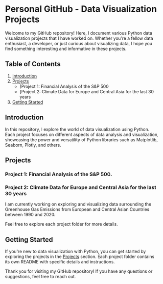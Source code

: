 # Personal GitHub - Data Visualization Projects

Welcome to my GitHub repository! Here, I document various Python data visualization projects that I have worked on. Whether you're a fellow data enthusiast, a developer, or just curious about visualizing data, I hope you find something interesting and informative in these projects.

## Table of Contents

1. [Introduction](#introduction)
2. [Projects](#projects)
   - [Project 1: Financial Analysis of the S&P 500
   - [Project 2: Climate Data for Europe and Central Asia for the last 30 years
3. [Getting Started](#getting-started)

## Introduction

In this repository, I explore the world of data visualization using Python. Each project focuses on different aspects of data analysis and visualization, showcasing the power and versatility of Python libraries such as Matplotlib, Seaborn, Plotly, and others.

## Projects

### Project 1: Financial Analysis of the S&P 500.

### Project 2: Climate Data for Europe and Central Asia for the last 30 years

I am currently working on exploring and visualizing data surrounding the Greenhouse Gas Emissions from European and Central Asian Countries between 1990 and 2020.

Feel free to explore each project folder for more details.

## Getting Started

If you're new to data visualization with Python, you can get started by exploring the projects in the [Projects](#projects) section. Each project folder contains its own README with specific details and instructions.



Thank you for visiting my GitHub repository! If you have any questions or suggestions, feel free to reach out.
